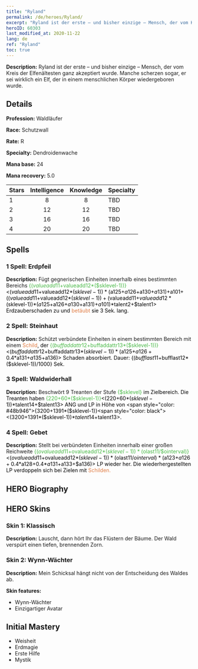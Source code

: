 ```yaml
---
title: "Ryland"
permalink: /de/heroes/Ryland/
excerpt: "Ryland ist der erste – und bisher einzige – Mensch, der vom Kreis der Elfenältesten ganz akzeptiert wurde. Manche scherzen sogar, er sei wirklich ein Elf, der in einem menschlichen Körper wiedergeboren wurde."
heroID: 60303
last_modified_at: 2020-11-22
lang: de
ref: "Ryland"
toc: true
---
```

 **Description:** Ryland ist der erste – und bisher einzige – Mensch, der vom Kreis der Elfenältesten ganz akzeptiert wurde. Manche scherzen sogar, er sei wirklich ein Elf, der in einem menschlichen Körper wiedergeboren wurde.
## Details
 **Profession:** Waldläufer

 **Race:** Schutzwall

 **Rate:** R

 **Specialty:** Dendroidenwache

 **Mana base:** 24

 **Mana recovery:** 5.0


  | Stars   |  Intelligence  |    Knowledge   |      Specialty     |
  |---------|:---------------:|:---------------:|--------------------|
  |    1    | 8 | 8 | TBD |
  |    2    | 12 | 12 | TBD |
  |    3    | 16 | 16 | TBD |
  |    4    | 20 | 20 | TBD |

## Spells
### 1 Spell: Erdpfeil
 **Description:** Fügt gegnerischen Einheiten innerhalb eines bestimmten Bereichs <span style="color: #48b946">{($valueadd11+$valueadd12*($sklevel-1))}<span style="color: black"><($valueadd11+$valueadd12*($sklevel-1))*($a125+$a126+$a130+$a131)+$a101+(($valueadd11+$valueadd12*($sklevel-1))+($valueadd11+$valueadd12*($sklevel-1))*($a125+$a126+$a130+$a131)+$a101)*$talent2+$talent1> Erdzauberschaden zu und <span style="color: #e07c44">betäubt<span style="color: black"> sie 3 Sek. lang.

### 2 Spell: Steinhaut
 **Description:** Schützt verbündete Einheiten in einem bestimmten Bereich mit einem <span style="color: #e07c44">Schild<span style="color: black">, der <span style="color: #48b946">{($buffaddattr12+$buffaddattr13*($sklevel-1))}<span style="color: black"><($buffaddattr12+$buffaddattr13*($sklevel-1))*($a125+$a126+0.4*$a131+$a135+$a136)> Schaden absorbiert. Dauer: {($bufflast11+$bufflast12*($sklevel-1))/1000} Sek.

### 3 Spell: Waldwiderhall
 **Description:** Beschwört 9 Treanten der Stufe <span style="color: #48b946">{$sklevel}<span style="color: black"> im Zielbereich. Die Treanten haben <span style="color: #48b946">{220+60*($sklevel-1)}<span style="color: black"><(220+60*($sklevel-1))*$talent14+$talent13> ANG und LP in Höhe von <span style="color: #48b946">{3200+1391*($sklevel-1)}<span style="color: black"><(3200+1391*($sklevel-1))*$talent14+$talent13>.

### 4 Spell: Gebet
 **Description:** Stellt bei verbündeten Einheiten innerhalb einer großen Reichweite <span style="color: #48b946">{($ovalueadd11+$ovalueadd12*($sklevel-1))*($olast11/$ointerval)}<span style="color: black"><($ovalueadd11+$ovalueadd12*($sklevel-1))*($olast11/$ointerval)*($a123+$a126+0.4*$a128+0.4*$a131+$a133+$a136)> LP wieder her. Die wiederhergestellten LP verdoppeln sich bei Zielen mit <span style="color: #e07c44">Schilden.<span style="color: black">


## HERO Biography

## HERO Skins
### Skin 1: **Klassisch**

 **Description:** Lauscht, dann hört Ihr das Flüstern der Bäume. Der Wald verspürt einen tiefen, brennenden Zorn.


### Skin 2: **Wynn-Wächter**

 **Description:** Mein Schicksal hängt nicht von der Entscheidung des Waldes ab.

 **Skin features:** 

   - Wynn-Wächter
   - Einzigartiger Avatar


## Initial Mastery
   - Weisheit
   - Erdmagie
   - Erste Hilfe
   - Mystik
